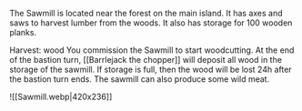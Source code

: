 The Sawmill is located near the forest on the main island. It has axes and saws to harvest lumber from the woods. It also has storage for 100 wooden planks.

Harvest: wood You commission the Sawmill to start woodcutting. At the end of the bastion turn, [[Barrlejack the chopper]] will deposit all wood in the storage of the sawmill. If storage is full, then the wood will be lost 24h after the bastion turn ends. The sawmill can also produce some wild meat.

![[Sawmill.webp|420x236]]